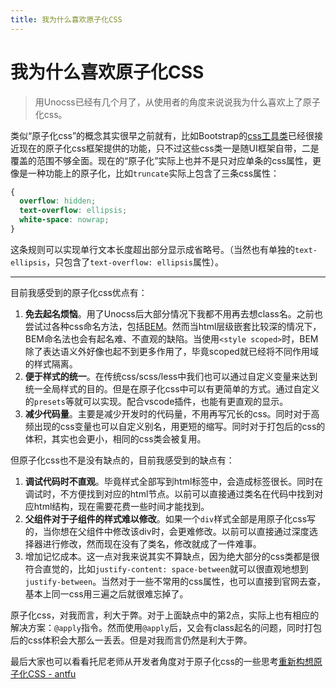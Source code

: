 ```yaml
---
title: 我为什么喜欢原子化CSS
---
```


# 我为什么喜欢原子化CSS

> 用Unocss已经有几个月了，从使用者的角度来说说我为什么喜欢上了原子化css。

类似“原子化css”的概念其实很早之前就有，比如Bootstrap的[css工具类](https://getbootstrap.com/docs/5.1/utilities/api/)已经很接近现在的原子化css框架提供的功能，只不过这些css类一是随UI框架自带，二是覆盖的范围不够全面。现在的“原子化”实际上也并不是只对应单条的css属性，更像是一种功能上的原子化，比如`truncate`实际上包含了三条css属性：

```css
{
  overflow: hidden;
  text-overflow: ellipsis;
  white-space: nowrap;
}
```

这条规则可以实现单行文本长度超出部分显示成省略号。（当然也有单独的`text-ellipsis`，只包含了`text-overflow: ellipsis`属性）。

---

目前我感受到的原子化css优点有：

1. **免去起名烦恼**。用了Unocss后大部分情况下我都不用再去想class名。之前也尝试过各种css命名方法，包括[BEM](https://getbem.com/)。然而当html层级嵌套比较深的情况下，BEM命名法也会有起名难、不直观的缺陷。当使用`<style scoped>`时，BEM除了表达语义外好像也起不到更多作用了，毕竟scoped就已经将不同作用域的样式隔离。
2. **便于样式的统一**。在传统css/scss/less中我们也可以通过自定义变量来达到统一全局样式的目的。但是在原子化css中可以有更简单的方式。通过自定义的`presets`等就可以实现。配合vscode插件，也能有更直观的显示。
3. **减少代码量**。主要是减少开发时的代码量，不用再写冗长的css。同时对于高频出现的css变量也可以自定义别名，用更短的缩写。同时对于打包后的css的体积，其实也会更小，相同的css类会被复用。

但原子化css也不是没有缺点的，目前我感受到的缺点有：

1. **调试代码时不直观**。毕竟样式全部写到html标签中，会造成标签很长。同时在调试时，不方便找到对应的html节点。以前可以直接通过类名在代码中找到对应html结构，现在需要花费一些时间才能找到。
2. **父组件对于子组件的样式难以修改**。如果一个`div`样式全部是用原子化css写的，当你想在父组件中修改该div时，会更难修改。以前可以直接通过深度选择器进行修改，然而现在没有了类名，修改就成了一件难事。
3. 增加记忆成本。这一点对我来说其实不算缺点，因为绝大部分的css类都是很符合直觉的，比如`justify-content: space-between`就可以很直观地想到`justify-between`。当然对于一些不常用的css属性，也可以直接到官网去查，基本上同一css用三遍之后就很难忘掉了。

原子化css，对我而言，利大于弊。对于上面缺点中的第2点，实际上也有相应的解决方案：`@apply`指令。然而使用`@apply`后，又会有class起名的问题，同时打包后的css体积会大那么一丢丢。但是对我而言仍然是利大于弊。

最后大家也可以看看托尼老师从开发者角度对于原子化css的一些思考[重新构想原子化CSS - antfu](https://antfu.me/posts/reimagine-atomic-css-zh)
